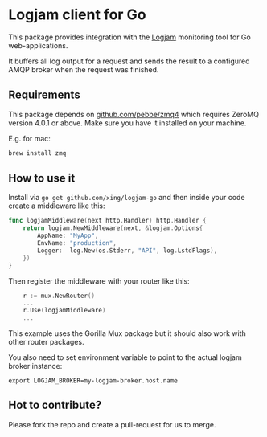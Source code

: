# Logjam client for Go

This package provides integration with the [Logjam](https://github.com/skaes/logjam_core) monitoring tool for Go web-applications.

It buffers all log output for a request and sends the result to a configured AMQP broker when the request was finished.

## Requirements
This package depends on [github.com/pebbe/zmq4](https://github.com/pebbe/zmq4) which requires ZeroMQ version 4.0.1 or above. 
Make sure you have it installed on your machine.

E.g. for mac:
```bash
brew install zmq
```

## How to use it
Install via `go get github.com/xing/logjam-go` and then inside your code create a middleware like this:

```go
func logjamMiddleware(next http.Handler) http.Handler {
	return logjam.NewMiddleware(next, &logjam.Options{
		AppName: "MyApp",
		EnvName: "production",
		Logger:  log.New(os.Stderr, "API", log.LstdFlags),
	})
}
```

Then register the middleware with your router like this:

```go
    r := mux.NewRouter()
    ...
    r.Use(logjamMiddleware)
    ...
```

This example uses the Gorilla Mux package but it should also work with other router packages.

You also need to set environment variable to point to the actual logjam broker instance:

`export LOGJAM_BROKER=my-logjam-broker.host.name`

## Hot to contribute?
Please fork the repo and create a pull-request for us to merge.
